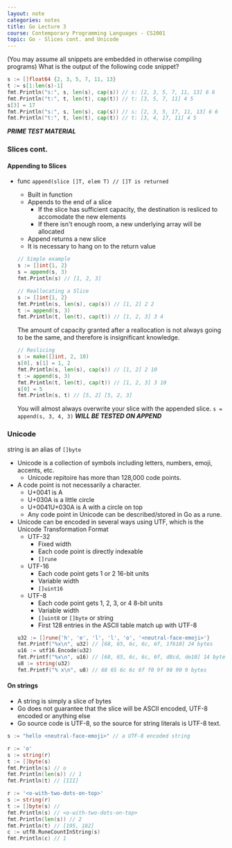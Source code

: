 ```yaml
---
layout: note
categories: notes
title: Go Lecture 3
course: Contemporary Programming Languages - CS2001
topic: Go - Slices cont. and Unicode
---
```


(You may assume all snippets are embedded in otherwise compiling programs)
What is the output of the following code snippet?
```go
s := []float64 {2, 3, 5, 7, 11, 13}
t := s[1:len(s)-1]
fmt.Println("s:", s, len(s), cap(s)) // s: [2, 3, 5, 7, 11, 13] 6 6
fmt.Println("t:", t, len(t), cap(t)) // t: [3, 5, 7, 11] 4 5
s[3] = 17
fmt.Println("s:", s, len(s), cap(s)) // s: [2, 3, 5, 17, 11, 13] 6 6
fmt.Println("t:", t, len(t), cap(t)) // t: [3, 4, 17, 11] 4 5
```
***PRIME TEST MATERIAL***

### Slices cont.

#### Appending to Slices

- func `append(slice []T, elem T) // []T is returned`
  - Built in function
  - Appends to the end of a slice
    - If the slice has sufficient capacity, the destination is resliced to accomodate the new elements
    - If there isn't enough room, a new underlying array will be allocated
  - Append returns a new slice
  - It is necessary to hang on to the return value

  ```go
  // Simple example
  s := []int{1, 2}
  s = append(s, 3)
  fmt.Println(s) // [1, 2, 3]
  ```
  ```go
  // Reallocating a Slice
  s := []int{1, 2}
  fmt.Println(s, len(s), cap(s)) // [1, 2] 2 2
  t := append(s, 3)
  fmt.Println(t, len(t), cap(t)) // [1, 2, 3] 3 4
  ```
  The amount of capacity granted after a reallocation is not always going to be the same, and therefore is insignificant knowledge.
  ```go
  // Reslicing
  s := make([]int, 2, 10)
  s[0], s[1] = 1, 2
  fmt.Println(s, len(s), cap(s)) // [1, 2] 2 10
  t := append(s, 3)
  fmt.Println(t, len(t), cap(t)) // [1, 2, 3] 3 10
  s[0] = 5
  fmt.Println(s, t) // [5, 2] [5, 2, 3]
  ```
  You will almost always overwrite your slice with the appended slice. `s = append(s, 3, 4, 3)`
  ***WILL BE TESTED ON APPEND***

### Unicode
string is an alias of `[]byte`
- Unicode is a collection of symbols including letters, numbers, emoji, accents, etc.
  - Unicode repitoire has more than 128,000 code points.
- A code point is not necessarily a character.
  - U+0041 is A
  - U+030A is a little circle
  - U+0041U+030A is A with a circle on top
  - Any code point in Unicode can be described/stored in Go as a rune.
- Unicode can be encoded in several ways using UTF, which is the Unicode Transformation Format
  - UTF-32
    - Fixed width
    - Each code point is directly indexable
    - `[]rune`
  - UTF-16
    - Each code point gets 1 or 2 16-bit units
    - Variable width
    - `[]uint16`
  - UTF-8
    - Each code point gets 1, 2, 3, or 4 8-bit units
    - Variable width
    - `[]uint8` or `[]byte` or string
    - First 128 entries in the ASCII table match up with UTF-8
  ```go
  u32 := []rune{'h', 'e', 'l', 'l', 'o', '<neutral-face-emoji>'}
  fmt.Printf("%x\n", u32) // [68, 65, 6c, 6c, 6f, 1f610] 24 bytes
  u16 := utf16.Encode(u32)
  fmt.Printf("%x\n", u16) // [68, 65, 6c, 6c, 6f, d8cd, de10] 14 bytes
  u8 := string(u32)
  fmt.Printf("% x\n", u8) // 68 65 6c 6c 6f f0 9f 98 90 9 bytes
  ```

#### On strings
- A string is simply a slice of bytes
- Go does not guarantee that the slice will be ASCII encoded, UTF-8 encoded or anything else
- Go source code is UTF-8, so the source for string literals is UTF-8 text.
```go
s := "hello <neutral-face-emoji>" // a UTF-8 encoded string
```
```go
r := 'o'
s := string(r)
t := []byte(s)
fmt.Println(s) // o
fmt.Println(len(s)) // 1
fmt.Println(t) // [III]
```
```go
r := '<o-with-two-dots-on-top>'
s := string(r) 
t := []byte(s) //
fmt.Println(s) // <o-with-two-dots-on-top>
fmt.Println(len(s)) // 2
fmt.Println(t) // [195, 182]
c := utf8.RuneCountInString(s)
fmt.Println(c) // 1
```
